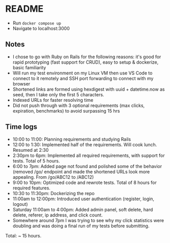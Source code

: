 # README

- Run `docker compose up`
- Navigate to localhost:3000

## Notes

- I chose to go with Ruby on Rails for the following reasons: it's good for rapid prototyping (fast support for CRUD), easy to setup & dockerize, basic familiarity
- Will run my test environment on my Linux VM then use VS Code to connect to it remotely and SSH port forwarding to connect with my browser
- Shortened links are formed using hexdigest with uuid + datetime.now as seed, then I take only the first 5 characters.
- Indexed URLs for faster resolving time
- Did not push through with 3 optional requirements (max clicks, expiration, benchmarks) to avoid surpassing 15 hrs

## Time logs
- 10:00 to 11:00: Planning requirements and studying Rails
- 12:00 to 1:30: Implemented half of the requirements. Will cook lunch. Resumed at 2:30
- 2:30pm to 6pm: Implemented all required requirements, with support for tests. Total of 5 hours.
- 6:00 to 7pm: Added page not found and polished some of the behavior (removed /go/ endpoint and made the shortened URLs look more appealing. From /go/ABC12 to /ABC12)
- 9:00 to 10pm: Optimized code and rewrote tests. Total of 8 hours for required features.
- 10:30 to 11:30pm: Dockerizing the repo
- 11:00am to 12:00pm: Introduced user authentication (register, login, logout)
- Saturday 11:00am to 4:00pm: Added admin panel, soft delete, hard delete, referer, ip address, and click count.
- Somewhere around 7pm I was trying to see why my click statistics were doubling and was doing a final run of my tests before submitting.

Total: ~ 15 hours.